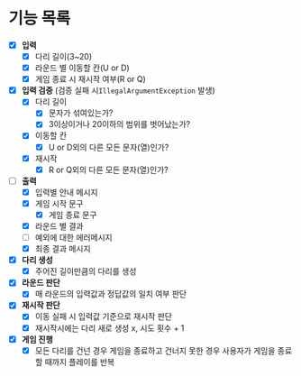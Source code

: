 # 기능 목록

-[x] **입력**
    - [x] 다리 길이(3~20)
    - [x] 라운드 별 이동할 칸(U or D)
    - [x] 게임 종료 시 재시작 여부(R or Q)
-[x] **입력 검증** (검증 실패 시`IllegalArgumentException` 발생)
    - [x] 다리 길이
        - [x] 문자가 섞여있는가?
        - [x] 3이상이거나 20이하의 범위를 벗어났는가?
    - [x] 이동할 칸
        - [x] U or D외의 다른 모든 문자(열)인가?
    - [x] 재시작
        - [x] R or Q외의 다른 모든 문자(열)인가?
-[ ] **출력**
    - [x] 입력별 안내 메시지 
    - [x] 게임 시작 문구
      - [x] 게임 종료 문구
    - [x] 라운드 별 결과
    - [ ] 예외에 대한 에러메시지
    - [x] 최종 결과 메시지
- [x] **다리 생성**
    - [x] 주어진 길이만큼의 다리를 생성
- [x] **라운드 판단**
    - [x] 매 라운드의 입력값과 정답값의 일치 여부 판단
- [x] **재시작 판단**
    - [x] 이동 실패 시 입력값 기준으로 재시작 판단  
    - [x] 재시작시에는 다리 새로 생성 x, 시도 횟수 + 1
- [x] **게임 진행** 
  - [x] 모든 다리를 건넌 경우 게임을 종료하고 건너지 못한 경우 사용자가 게임을 종료할 때까지 플레이를 반복
